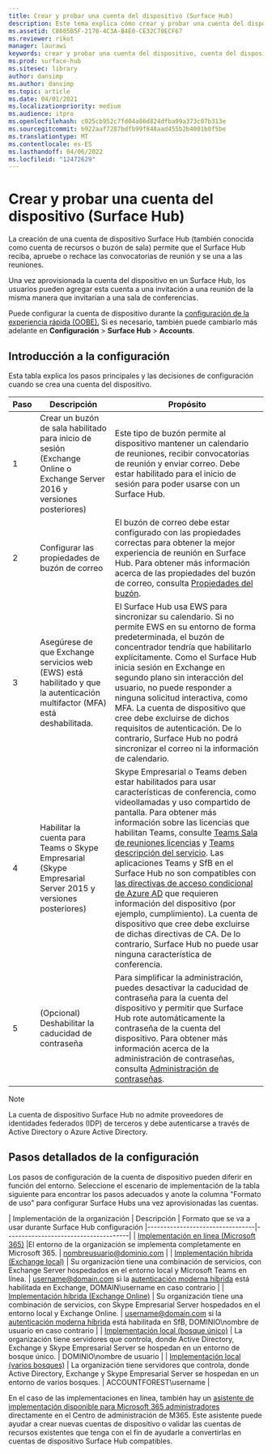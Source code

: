 ```yaml
---
title: Crear y probar una cuenta del dispositivo (Surface Hub)
description: Este tema explica cómo crear y probar una cuenta del dispositivo que use Microsoft Surface Hub para comunicarse con Microsoft Exchange y Skype.
ms.assetid: C8605B5F-2178-4C3A-B4E0-CE32C70ECF67
ms.reviewer: rikot
manager: laurawi
keywords: crear y probar una cuenta del dispositivo, cuenta del dispositivo, Surface Hub y Microsoft Exchange, Surface Hub y Skype
ms.prod: surface-hub
ms.sitesec: library
author: dansimp
ms.author: dansimp
ms.topic: article
ms.date: 04/01/2021
ms.localizationpriority: medium
ms.audience: itpro
ms.openlocfilehash: c925cb952c7fd04a86d824dfba99a373c07b313e
ms.sourcegitcommit: b922aaf7287bdfb99f848aad455b2b4001b8f5be
ms.translationtype: MT
ms.contentlocale: es-ES
ms.lasthandoff: 04/06/2022
ms.locfileid: "12472629"
---
```

# <a name="create-and-test-a-device-account-surface-hub"></a>Crear y probar una cuenta del dispositivo (Surface Hub)

La creación de una cuenta de dispositivo Surface Hub (también conocida como cuenta de recursos o buzón de sala) permite que el Surface Hub reciba, apruebe o rechace las convocatorias de reunión y se una a las reuniones.

Una vez aprovisionada la cuenta del dispositivo en un Surface Hub, los usuarios pueden agregar esta cuenta a una invitación a una reunión de la misma manera que invitarían a una sala de conferencias. 

Puede configurar la cuenta de dispositivo durante la [configuración de la experiencia rápida (OOBE).](first-run-program-surface-hub.md) Si es necesario, también puede cambiarlo más adelante en **Configuración** >  **Surface Hub** >  **Accounts**.

## <a name="configuration-overview"></a>Introducción a la configuración

Esta tabla explica los pasos principales y las decisiones de configuración cuando se crea una cuenta del dispositivo.
 
| Paso | Descripción                     |  Propósito                             |
|------|---------------------------------|--------------------------------------|
| 1    | Crear un buzón de sala habilitado para inicio de sesión (Exchange Online o Exchange Server 2016 y versiones posteriores) | Este tipo de buzón permite al dispositivo mantener un calendario de reuniones, recibir convocatorias de reunión y enviar correo. Debe estar habilitado para el inicio de sesión para poder usarse con un Surface Hub. |
| 2    | Configurar las propiedades de buzón de correo | El buzón de correo debe estar configurado con las propiedades correctas para obtener la mejor experiencia de reunión en Surface Hub. Para obtener más información acerca de las propiedades del buzón de correo, consulta [Propiedades del buzón](exchange-properties-for-surface-hub-device-accounts.md). |
| 3    | Asegúrese de que Exchange servicios web (EWS) está habilitado y que la autenticación multifactor (MFA) está deshabilitada. | El Surface Hub usa EWS para sincronizar su calendario. Si no permite EWS en su entorno de forma predeterminada, el buzón de concentrador tendría que habilitarlo explícitamente. Como el Surface Hub inicia sesión en Exchange en segundo plano sin interacción del usuario, no puede responder a ninguna solicitud interactiva, como MFA. La cuenta de dispositivo que cree debe excluirse de dichos requisitos de autenticación. De lo contrario, Surface Hub no podrá sincronizar el correo ni la información de calendario. |
| 4    | Habilitar la cuenta para Teams o Skype Empresarial (Skype Empresarial Server 2015 y versiones posteriores) | Skype Empresarial o Teams deben estar habilitados para usar características de conferencia, como videollamadas y uso compartido de pantalla. Para obtener más información sobre las licencias que habilitan Teams, consulte [Teams Sala de reuniones licencias](/MicrosoftTeams/rooms/rooms-licensing) y [Teams descripción del servicio](/office365/servicedescriptions/teams-service-description). Las aplicaciones Teams y SfB en el Surface Hub no son compatibles con [las directivas de acceso condicional de Azure AD](/azure/active-directory/conditional-access/concept-conditional-access-policies) que requieren información del dispositivo (por ejemplo, cumplimiento). La cuenta de dispositivo que cree debe excluirse de dichas directivas de CA. De lo contrario, Surface Hub no puede usar ninguna característica de conferencia. |
| 5    | (Opcional) Deshabilitar la caducidad de contraseña | Para simplificar la administración, puedes desactivar la caducidad de contraseña para la cuenta del dispositivo y permitir que Surface Hub rote automáticamente la contraseña de la cuenta del dispositivo. Para obtener más información acerca de la administración de contraseñas, consulta [Administración de contraseñas](password-management-for-surface-hub-device-accounts.md).  |

> [!NOTE]  
> La cuenta de dispositivo Surface Hub no admite proveedores de identidades federados (IDP) de terceros y debe autenticarse a través de Active Directory o Azure Active Directory.

## <a name="detailed-configuration-steps"></a>Pasos detallados de la configuración 

Los pasos de configuración de la cuenta de dispositivo pueden diferir en función del entorno. Seleccione el escenario de implementación de la tabla siguiente para encontrar los pasos adecuados y anote la columna "Formato de uso" para configurar Surface Hubs una vez aprovisionadas las cuentas.

| Implementación de la organización             |  Descripción                  |        Formato que se va a usar durante Surface Hub configuración
|---------------------------------|--------------------------------------|
| [Implementación en línea (Microsoft 365)](/MicrosoftTeams/rooms/with-office-365?tabs=m365-admin-center) |El entorno de la organización se implementa completamente en Microsoft 365. | nombreusuario@dominio.com |
| [Implementación híbrida (Exchange local)](/MicrosoftTeams/rooms/with-office-365?tabs=exchange-server) | Su organización tiene una combinación de servicios, con Exchange Server hospedados en el entorno local y Microsoft Teams en línea. | username@domain.com si la [autenticación moderna híbrida](/microsoft-365/enterprise/configure-exchange-server-for-hybrid-modern-authentication) está habilitada en Exchange, DOMAIN\username en caso contrario |
| [Implementación híbrida (Exchange Online)](/skypeforbusiness/deploy/deploy-clients/hybrid-deployments) | Su organización tiene una combinación de servicios, con Skype Empresarial Server hospedados en el entorno local y Exchange Online. | username@domain.com si la [autenticación moderna híbrida](/microsoft-365/enterprise/configure-skype-for-business-for-hybrid-modern-authentication) está habilitada en SfB, DOMINIO\nombre de usuario en caso contrario |
| [Implementación local (bosque único)](/skypeforbusiness/deploy/deploy-clients/single-forest-on-premises-deployments) | La organización tiene servidores que controla, donde Active Directory, Exchange y Skype Empresarial Server se hospedan en un entorno de bosque único.  | DOMINIO\nombre de usuario |
| [Implementación local (varios bosques)](/skypeforbusiness/deploy/deploy-clients/multiple-forest-on-premises-deployments) | La organización tiene servidores que controla, donde Active Directory, Exchange y Skype Empresarial Server se hospedan en un entorno de varios bosques. | ACCOUNTFOREST\username |

En el caso de las implementaciones en línea, también hay un [asistente de implementación disponible para Microsoft 365 administradores](https://admin.microsoft.com/Adminportal/Home#/modernonboarding/surfacehubsetupguide) directamente en el Centro de administración de M365. Este asistente puede ayudar a crear nuevas cuentas de dispositivo o validar las cuentas de recursos existentes que tenga con el fin de ayudarle a convertirlas en cuentas de dispositivo Surface Hub compatibles.

